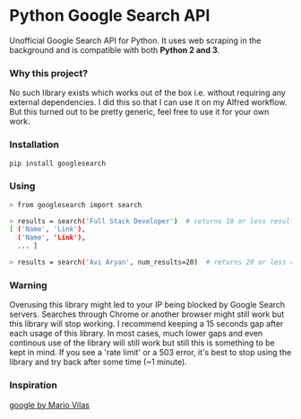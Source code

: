 # Python Google Search API

Unofficial Google Search API for Python. It uses web scraping in the background and is compatible with both **Python 2 and 3**.


### Why this project?

No such library exists which works out of the box i.e. without requiring any external dependencies.
I did this so that I can use it on my Alfred workflow.
But this turned out to be pretty generic, feel free to use it for your own work.


### Installation

```sh
pip install googlesearch
```


### Using

```sh
> from googlesearch import search

> results = search('Full Stack Developer')  # returns 10 or less results
[ ('Name', 'Link'),
  ('Name', 'Link'),
  ... ]

> results = search('Avi Aryan', num_results=20)  # returns 20 or less results
```


### Warning

Overusing this library might led to your IP being blocked by Google Search servers.
Searches through Chrome or another browser might still work but this library will stop working.
I recommend keeping a 15 seconds gap after each usage of this library.
In most cases, much lower gaps and even continous use of the library will still work but still this is something to be kept in mind.
If you see a 'rate limit' or a 503 error, it's best to stop using the library and try back after some time (~1 minute).


### Inspiration

[google by Mario Vilas](https://breakingcode.wordpress.com/2010/06/29/google-search-python/)

